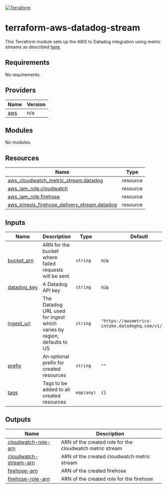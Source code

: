 [![Terraform](https://github.com/speedscale/terraform-aws-datadog-stream/actions/workflows/main.yaml/badge.svg)](https://github.com/speedscale/terraform-aws-datadog-stream/actions/workflows/main.yaml)
# terraform-aws-datadog-stream
This Terraform module sets up the AWS to Datadog integration using metric streams as described [here](https://docs.datadoghq.com/integrations/guide/aws-cloudwatch-metric-streams-with-kinesis-data-firehose/).

<!-- BEGIN_TF_DOCS -->
## Requirements

No requirements.

## Providers

| Name | Version |
|------|---------|
| <a name="provider_aws"></a> [aws](#provider\_aws) | n/a |

## Modules

No modules.

## Resources

| Name | Type |
|------|------|
| [aws_cloudwatch_metric_stream.datadog](https://registry.terraform.io/providers/hashicorp/aws/latest/docs/resources/cloudwatch_metric_stream) | resource |
| [aws_iam_role.cloudwatch](https://registry.terraform.io/providers/hashicorp/aws/latest/docs/resources/iam_role) | resource |
| [aws_iam_role.firehose](https://registry.terraform.io/providers/hashicorp/aws/latest/docs/resources/iam_role) | resource |
| [aws_kinesis_firehose_delivery_stream.datadog](https://registry.terraform.io/providers/hashicorp/aws/latest/docs/resources/kinesis_firehose_delivery_stream) | resource |

## Inputs

| Name | Description | Type | Default | Required |
|------|-------------|------|---------|:--------:|
| <a name="input_bucket_arn"></a> [bucket\_arn](#input\_bucket\_arn) | ARN for the bucket where failed requests will be sent | `string` | n/a | yes |
| <a name="input_datadog_key"></a> [datadog\_key](#input\_datadog\_key) | A Datadog API key | `string` | n/a | yes |
| <a name="input_ingest_url"></a> [ingest\_url](#input\_ingest\_url) | The Datadog URL used for ingest which varies by region, defaults to US | `string` | `"https://awsmetrics-intake.datadoghq.com/v1/input"` | no |
| <a name="input_prefix"></a> [prefix](#input\_prefix) | An optional prefix for created resources | `string` | `""` | no |
| <a name="input_tags"></a> [tags](#input\_tags) | Tags to be added to all created resources | `map(any)` | `{}` | no |

## Outputs

| Name | Description |
|------|-------------|
| <a name="output_cloudwatch-role-arn"></a> [cloudwatch-role-arn](#output\_cloudwatch-role-arn) | ARN of the created role for the cloudwatch metric stream |
| <a name="output_cloudwatch-stream-arn"></a> [cloudwatch-stream-arn](#output\_cloudwatch-stream-arn) | ARN of the created cloudwatch metric stream |
| <a name="output_firehose-arn"></a> [firehose-arn](#output\_firehose-arn) | ARN of the created firehose |
| <a name="output_firehose-role-arn"></a> [firehose-role-arn](#output\_firehose-role-arn) | ARN of the created role for the firehose |
<!-- END_TF_DOCS -->
